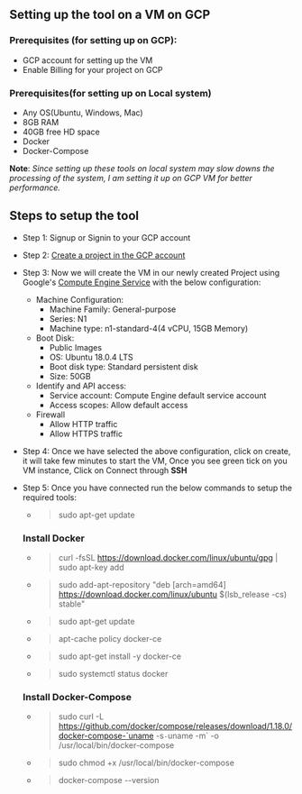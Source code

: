 ## Setting up the tool on a VM on GCP

### Prerequisites (for setting up on GCP):
- GCP account for setting up the VM
- Enable Billing for your project on GCP

### Prerequisites(for setting up on Local system)
- Any OS(Ubuntu, Windows, Mac)
- 8GB RAM
- 40GB free HD space
- Docker 
- Docker-Compose

**Note**: *Since setting up these tools on local system may slow downs the processing of the system, I am setting it up on GCP VM for better performance.*

## Steps to setup the tool
- Step 1: Signup or Signin to your GCP account
- Step 2: [Create a project in the GCP account ](https://cloud.google.com/resource-manager/docs/creating-managing-projects)
- Step 3: Now we will create the VM in our newly created Project using Google's [Compute Engine Service](https://cloud.google.com/compute) with the below configuration:
    - Machine Configuration:
        - Machine Family: General-purpose
        - Series: N1
        - Machine type: n1-standard-4(4 vCPU, 15GB Memory)
    - Boot Disk:
        - Public Images
        - OS: Ubuntu 18.0.4 LTS
        - Boot disk type: Standard persistent disk 
        - Size: 50GB
    - Identify and API access:
        - Service account: Compute Engine default service account
        - Access scopes: Allow default access
    - Firewall
        - Allow HTTP traffic
        - Allow HTTPS traffic
     
- Step 4: Once we have selected the above configuration, click on create, it will take few minutes to start the VM, Once you see green tick on you VM instance, Click on Connect through **SSH** 

- Step 5: Once you have connected run the below commands to setup the required tools:
    - > sudo apt-get update
     
     ### Install Docker
     - > curl -fsSL https://download.docker.com/linux/ubuntu/gpg | sudo apt-key add 
     - > sudo add-apt-repository "deb [arch=amd64] https://download.docker.com/linux/ubuntu $(lsb_release -cs) stable"
     - > sudo apt-get update
     - >  apt-cache policy docker-ce
     - > sudo apt-get install -y docker-ce
     - > sudo systemctl status docker
     
     ### Install Docker-Compose
     - > sudo curl -L https://github.com/docker/compose/releases/download/1.18.0/docker-compose-`uname -s`-`uname -m` -o /usr/local/bin/docker-compose
     - > sudo chmod +x /usr/local/bin/docker-compose
     - > docker-compose --version
    
        


